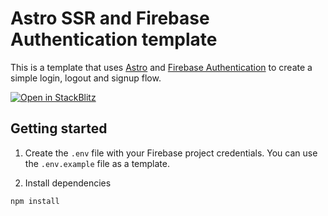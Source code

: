 # Astro SSR and Firebase Authentication template

This is a template that uses [Astro](https://astro.build) and [Firebase Authentication](https://firebase.google.com/docs/auth) to create a simple login, logout and signup flow.

[![Open in StackBlitz](https://developer.stackblitz.com/img/open_in_stackblitz.svg)](https://stackblitz.com/github/kevinzunigacuellar/astro-firebase-template)

## Getting started

1. Create the `.env` file with your Firebase project credentials. You can use the `.env.example` file as a template.

2. Install dependencies

```bash
npm install
```





